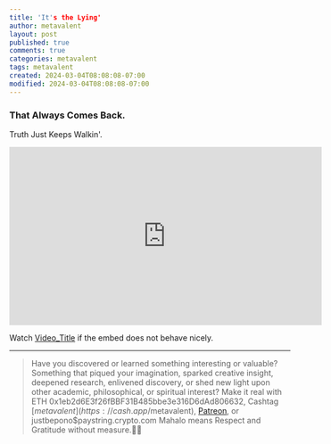 ```yaml
---
title: 'It's the Lying'
author: metavalent
layout: post
published: true
comments: true
categories: metavalent
tags: metavalent
created: 2024-03-04T08:08:08-07:00
modified: 2024-03-04T08:08:08-07:00
---
```


### That Always Comes Back.

Truth Just Keeps Walkin'.

<!-- YouTube Player -->
<iframe id="ytplayer" type="text/html" class="center"loading="lazy" width="560" height="320" src="https://www.youtube.com/embed/yYsVeYzbik" frameborder="0"></iframe>

<!-- What I get for not pasting title right away. Sigh. Okay. -->

Watch [Video_Title](https://youtu.be/JyYsVeYzbik) if the embed does not behave nicely.

---
> Have you discovered or learned something interesting or valuable? Something that piqued your imagination, sparked creative insight, deepened research, enlivened discovery, or shed new light upon other academic, philosophical, or spiritual interest? Make it real with ETH 0x1eb2d6E3f26fBBF31B485bbe3e316D6dAd806632, Cashtag [$metavalent](https://cash.app/$metavalent), [Patreon](https://patreon.com/metavalent), or justbepono$paystring.crypto.com Mahalo means Respect and Gratitude without measure.🙏🏼
